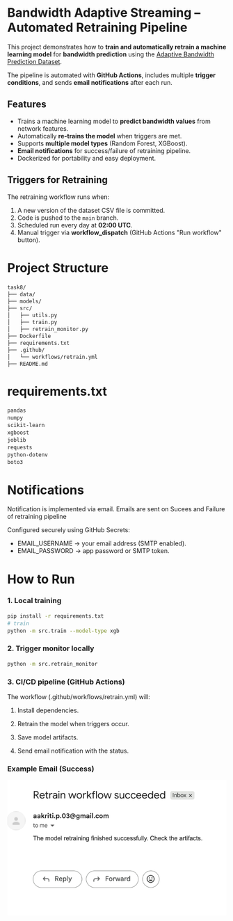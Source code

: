 # Bandwidth Adaptive Streaming – Automated Retraining Pipeline

This project demonstrates how to **train and automatically retrain a machine learning model** for **bandwidth prediction** using the [Adaptive Bandwidth Prediction Dataset](https://www.kaggle.com/datasets/programmer3/adaptive-bandwidth-prediction-dataset).

The pipeline is automated with **GitHub Actions**, includes multiple **trigger conditions**, and sends **email notifications** after each run.
 
## Features
- Trains a machine learning model to **predict bandwidth values** from network features.
- Automatically **re-trains the model** when triggers are met.
- Supports **multiple model types** (Random Forest, XGBoost).
- **Email notifications** for success/failure of retraining pipeline.
- Dockerized for portability and easy deployment.
 

##  Triggers for Retraining
The retraining workflow runs when:
1. A new version of the dataset CSV file is committed.
2. Code is pushed to the `main` branch.
3. Scheduled run every day at **02:00 UTC**.
4. Manual trigger via **workflow_dispatch** (GitHub Actions "Run workflow" button).



#  Project Structure

```
task8/
├── data/                    
├── models/                  
├── src/
│   ├── utils.py               
│   ├── train.py              
│   ├── retrain_monitor.py    
├── Dockerfile
├── requirements.txt
├── .github/
│   └── workflows/retrain.yml  
├── README.md
```



# requirements.txt

```txt
pandas
numpy
scikit-learn
xgboost
joblib
requests
python-dotenv
boto3
```
 
 

#  Notifications

Notification is implemented via email. Emails are sent on Sucees and Failure of retraining pipeline

Configured securely using GitHub Secrets:
- EMAIL_USERNAME → your email address (SMTP enabled).
- EMAIL_PASSWORD → app password or SMTP token.
 


# How to Run  

### 1. Local training

```bash 
pip install -r requirements.txt
# train
python -m src.train --model-type xgb
```

### 2. Trigger monitor locally
```bash
python -m src.retrain_monitor
```

### 3. CI/CD pipeline (GitHub Actions)

The workflow (.github/workflows/retrain.yml) will:

1. Install dependencies.

2. Retrain the model when triggers occur.

3. Save model artifacts.

4. Send email notification with the status.
 

### Example Email (Success) 
![Alt text](image/email_success.png)
